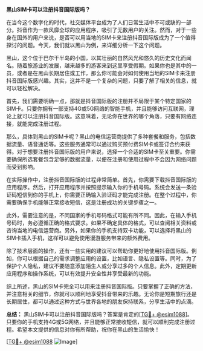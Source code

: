 **黑山SIM卡可以注册抖音国际版吗？**

在当今这个数字化的时代，社交媒体平台成为了人们日常生活中不可或缺的一部分。抖音作为一款风靡全球的应用程序，吸引了无数用户的关注。然而，对于一些身在国外的用户来说，是否可以用当地的SIM卡来注册抖音国际版成为了一个值得探讨的问题。今天，我们就以黑山为例，来详细分析一下这个问题。

黑山，这个位于巴尔干半岛的小国，以其壮丽的自然风光和悠久的历史文化而闻名。随着旅游业的发展，越来越多的游客来到这里享受假期。如果你也是其中的一员，或者是在黑山长期居住或工作，那么你可能会对如何使用当地的SIM卡来注册抖音国际版感兴趣。其实，这并不是一个复杂的问题，只要了解了相关的信息，就可以轻松解决。

首先，我们需要明确一点，那就是抖音国际版的注册并不局限于某个特定国家的SIM卡。只要你拥有一部支持4G或5G网络的智能手机，并且能够访问互联网，理论上就可以注册抖音国际版。这意味着，无论你在世界的哪个角落，只要有网络连接，就能完成注册过程。

那么，具体到黑山的SIM卡呢？黑山的电信运营商提供了多种套餐和服务，包括数据流量、语音通话等。这些服务通常可以通过购买预付费SIM卡或签订合约来获得。对于想要注册抖音国际版的用户来说，选择一个合适的SIM卡至关重要。你需要确保所选套餐包含足够的数据流量，以便在注册和使用过程中不会因为网络问题而受到影响。

在实际操作中，注册抖音国际版的过程非常简单。首先，你需要下载抖音国际版的应用程序。然后，打开应用程序并按照提示输入你的手机号码。系统会发送一条验证码短信到你的手机上，你需要正确输入验证码才能完成注册。在整个过程中，你需要确保手机能够正常接收短信，这是注册成功的关键步骤之一。

此外，需要注意的是，不同国家的手机号码格式可能有所不同。因此，在输入手机号码时，务必遵循正确的格式要求。如果不确定具体的格式，可以查阅相关资料或咨询当地的电信运营商。另外，如果你的手机支持双卡功能，可以选择将黑山的SIM卡插入手机，这样可以避免使用漫游服务带来的额外费用。

除了技术层面的操作，还有一些实用的建议可以帮助你更好地使用抖音国际版。例如，你可以根据自己的需求调整应用的设置，比如语言、隐私设置等。同时，为了保护个人隐私，建议不要随意添加陌生人或分享过多的个人信息。此外，定期更新应用程序和操作系统，可以有效提升安全性并享受最新的功能。

综上所述，黑山的SIM卡完全可以用来注册抖音国际版。只要掌握了正确的方法，并注意相关的细节，你就可以顺利地享受抖音带来的乐趣。无论你是短期旅行还是长期居住，都可以通过这种方式与世界各地的朋友保持联系，分享生活中的点滴。

**总结：** 黑山SIM卡可以注册抖音国际版吗？答案是肯定的[[TG💪+ @esim1088](https://t.me/s/esim1088)]。只要你的手机支持4G或5G网络，并且能够正常接收短信，就可以顺利完成注册过程。希望本文提供的信息对你有所帮助，祝你在黑山的生活愉快！

[[TG💪+ @esim1088](https://t.me/s/esim1088) ![Image](https://i.postimg.cc/4NQfJmqS/Snipaste-2025-05-13-00-14-12.png)]